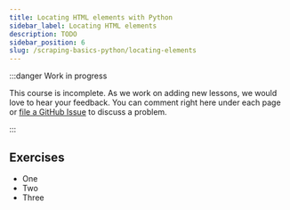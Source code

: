 ```yaml
---
title: Locating HTML elements with Python
sidebar_label: Locating HTML elements
description: TODO
sidebar_position: 6
slug: /scraping-basics-python/locating-elements
---
```


:::danger Work in progress

This course is incomplete. As we work on adding new lessons, we would love to hear your feedback. You can comment right here under each page or [file a GitHub Issue](https://github.com/apify/apify-docs/issues) to discuss a problem.

:::

## Exercises

- One
- Two
- Three
